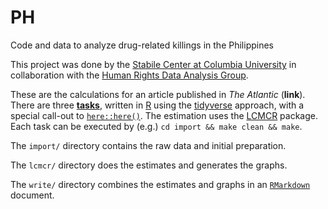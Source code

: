 # PH

Code and data to analyze drug-related killings in the Philippines

This project was done by the [Stabile Center at Columbia University](https://journalism.columbia.edu/ms-investigative-specialization) in collaboration with the [Human Rights Data Analysis Group](https://hrdag.org).

These are the calculations for an article published in _The Atlantic_ (**link**). There are three [**tasks**](https://hrdag.org/2016/06/14/the-task-is-a-quantum-of-workflow/), written in [R](https://cran.r-project.org/) using the [tidyverse](https://www.tidyverse.org/packages/) approach, with a special call-out to [`here::here()`](https://cran.r-project.org/package=here). The estimation uses the [LCMCR](https://cran.r-project.org/package=LCMCR) package. Each task can be executed by (e.g.) `cd import && make clean && make`. 

The `import/` directory contains the raw data and initial preparation.

The `lcmcr/` directory does the estimates and generates the graphs.

The `write/` directory combines the estimates and graphs in an [`RMarkdown`](https://rmarkdown.rstudio.com/) document.

<!-- done --> 
